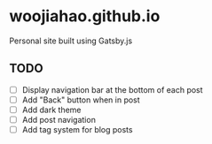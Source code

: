 # woojiahao.github.io

Personal site built using Gatsby.js

## TODO

- [ ] Display navigation bar at the bottom of each post
- [ ] Add "Back" button when in post
- [ ] Add dark theme
- [ ] Add post navigation
- [ ] Add tag system for blog posts
